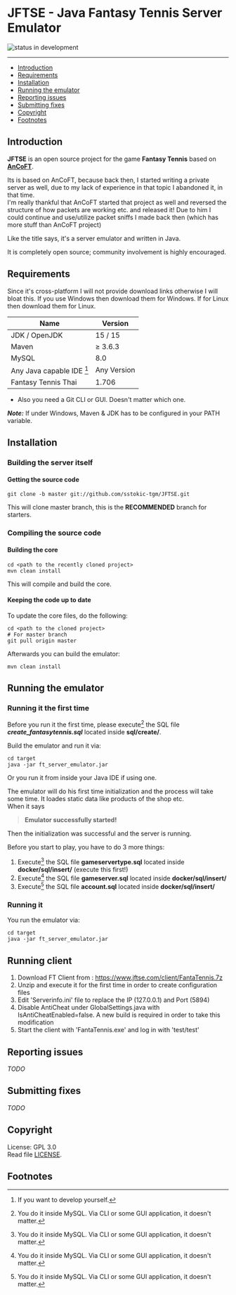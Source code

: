 # JFTSE - Java Fantasy Tennis Server Emulator

![status in development](https://img.shields.io/badge/Status-In%20development-orange)

--------------

* [Introduction](#introduction)
* [Requirements](#requirements)
* [Installation](#installation)
* [Running the emulator](#running-the-emulator)
* [Reporting issues](#reporting-issues)
* [Submitting fixes](#submitting-fixes)
* [Copyright](#copyright)
* [Footnotes](#footnotes)

## Introduction

**JFTSE** is an open source project for the game **Fantasy Tennis** based on [**AnCoFT**](https://github.com/AnCoFT/AnCoFT).    

Its is based on AnCoFT, because back then, I started writing a private server as well, due to my lack of experience in that topic I abandoned it, in that time.    
I'm really thankful that AnCoFT started that project as well and reversed the structure of how packets are working etc. and released it! Due to him I could continue and use/utilize packet sniffs I made back then (which has more stuff than AnCoFT project)    

Like the title says, it's a server emulator and written in Java.

It is completely open source; community involvement is highly encouraged.


## Requirements

Since it's cross-platform I will not provide download links otherwise I will bloat this. If you use Windows then download them for Windows. If for Linux then download them for Linux.

| Name | Version |
|------|---------|
| JDK / OpenJDK | 15 / 15 |
| Maven | ≥ 3.6.3 |
| MySQL | 8.0 |
| Any Java capable IDE [^1] | Any Version |
| Fantasy Tennis Thai | 1.706 |

* Also you need a Git CLI or GUI. Doesn't matter which one.

**_Note:_** If under Windows, Maven & JDK has to be configured in your PATH variable. 

## Installation

### Building the server itself

#### Getting the source code

```
git clone -b master git://github.com/sstokic-tgm/JFTSE.git
```
This will clone master branch, this is the  **RECOMMENDED**  branch for starters.

### Compiling the source code

#### Building the core

```
cd <path to the recently cloned project>
mvn clean install
```
This will compile and build the core.

#### Keeping the code up to date

To update the core files, do the following:
```
cd <path to the cloned project>
# For master branch
git pull origin master
```
Afterwards you can build the emulator:
```
mvn clean install
```

## Running the emulator

### Running it the first time

Before you run it the first time, please execute[^2] the SQL file **_create_fantasytennis.sql_** located inside **sql/create/**.

Build the emulator and run it via:
```
cd target
java -jar ft_server_emulator.jar
```
Or you run it from inside your Java IDE if using one.

The emulator will do his first time initialization and the process will take some time. It loades static data like products of the shop etc.    
When it says 
> **Emulator successfully started!**

Then the initialization was successful and the server is running.

Before you start to play, you have to do 3 more things:
1. Execute[^2] the SQL file **__gameservertype.sql__** located inside **docker/sql/insert/** (execute this first!)
2. Execute[^2] the SQL file **__gameserver.sql__** located inside **docker/sql/insert/**
3. Execute[^2] the SQL file **__account.sql__** located inside **docker/sql/insert/**

### Running it

You run the emulator via:
```
cd target
java -jar ft_server_emulator.jar
```

## Running client
1. Download FT Client from : https://www.jftse.com/client/FantaTennis.7z
2. Unzip and execute it for the first time in order to create configuration files
3. Edit 'Serverinfo.ini' file to replace the IP (127.0.0.1) and Port (5894)
4. Disable AntiCheat under GlobalSettings.java with IsAntiCheatEnabled=false. A new build is required in order to take this modification
5. Start the client with 'FantaTennis.exe' and log in with 'test/test'

## Reporting issues

_TODO_

## Submitting fixes

_TODO_

## Copyright

License: GPL 3.0    
Read file [LICENSE](LICENSE).

## Footnotes

[^1]: If you want to develop yourself.
[^2]: You do it inside MySQL. Via CLI or some GUI application, it doesn't matter.
